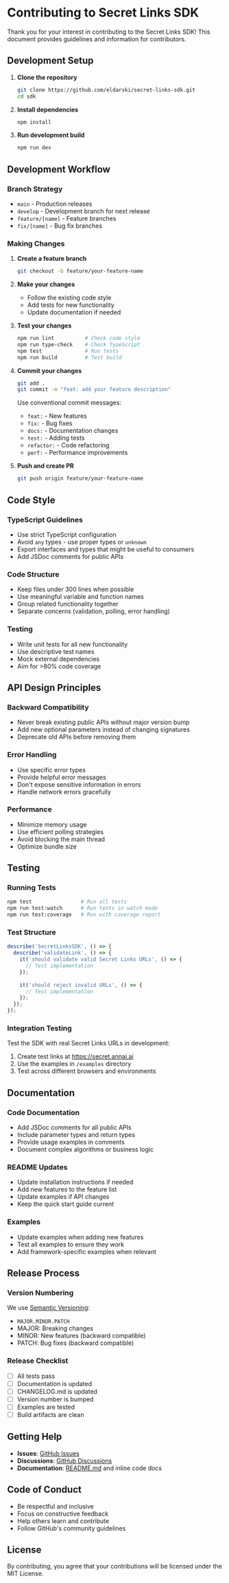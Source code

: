 # Contributing to Secret Links SDK

Thank you for your interest in contributing to the Secret Links SDK! This document provides guidelines and information for contributors.

## Development Setup

1. **Clone the repository**
   ```bash
   git clone https://github.com/eldarski/secret-links-sdk.git
   cd sdk
   ```

2. **Install dependencies**
   ```bash
   npm install
   ```

3. **Run development build**
   ```bash
   npm run dev
   ```

## Development Workflow

### Branch Strategy
- `main` - Production releases
- `develop` - Development branch for next release
- `feature/[name]` - Feature branches
- `fix/[name]` - Bug fix branches

### Making Changes

1. **Create a feature branch**
   ```bash
   git checkout -b feature/your-feature-name
   ```

2. **Make your changes**
   - Follow the existing code style
   - Add tests for new functionality
   - Update documentation if needed

3. **Test your changes**
   ```bash
   npm run lint          # Check code style
   npm run type-check    # Check TypeScript
   npm test              # Run tests
   npm run build         # Test build
   ```

4. **Commit your changes**
   ```bash
   git add .
   git commit -m "feat: add your feature description"
   ```

   Use conventional commit messages:
   - `feat:` - New features
   - `fix:` - Bug fixes
   - `docs:` - Documentation changes
   - `test:` - Adding tests
   - `refactor:` - Code refactoring
   - `perf:` - Performance improvements

5. **Push and create PR**
   ```bash
   git push origin feature/your-feature-name
   ```

## Code Style

### TypeScript Guidelines
- Use strict TypeScript configuration
- Avoid `any` types - use proper types or `unknown`
- Export interfaces and types that might be useful to consumers
- Add JSDoc comments for public APIs

### Code Structure
- Keep files under 300 lines when possible
- Use meaningful variable and function names
- Group related functionality together
- Separate concerns (validation, polling, error handling)

### Testing
- Write unit tests for all new functionality
- Use descriptive test names
- Mock external dependencies
- Aim for >80% code coverage

## API Design Principles

### Backward Compatibility
- Never break existing public APIs without major version bump
- Add new optional parameters instead of changing signatures
- Deprecate old APIs before removing them

### Error Handling
- Use specific error types
- Provide helpful error messages
- Don't expose sensitive information in errors
- Handle network errors gracefully

### Performance
- Minimize memory usage
- Use efficient polling strategies
- Avoid blocking the main thread
- Optimize bundle size

## Testing

### Running Tests
```bash
npm test                # Run all tests
npm run test:watch      # Run tests in watch mode
npm run test:coverage   # Run with coverage report
```

### Test Structure
```javascript
describe('SecretLinksSDK', () => {
  describe('validateLink', () => {
    it('should validate valid Secret Links URLs', () => {
      // Test implementation
    });
    
    it('should reject invalid URLs', () => {
      // Test implementation
    });
  });
});
```

### Integration Testing
Test the SDK with real Secret Links URLs in development:
1. Create test links at https://secret.annai.ai
2. Use the examples in `/examples` directory
3. Test across different browsers and environments

## Documentation

### Code Documentation
- Add JSDoc comments for all public APIs
- Include parameter types and return types
- Provide usage examples in comments
- Document complex algorithms or business logic

### README Updates
- Update installation instructions if needed
- Add new features to the feature list
- Update examples if API changes
- Keep the quick start guide current

### Examples
- Update examples when adding new features
- Test all examples to ensure they work
- Add framework-specific examples when relevant

## Release Process

### Version Numbering
We use [Semantic Versioning](https://semver.org/):
- `MAJOR.MINOR.PATCH`
- MAJOR: Breaking changes
- MINOR: New features (backward compatible)
- PATCH: Bug fixes (backward compatible)

### Release Checklist
- [ ] All tests pass
- [ ] Documentation is updated
- [ ] CHANGELOG.md is updated
- [ ] Version number is bumped
- [ ] Examples are tested
- [ ] Build artifacts are clean

## Getting Help

- **Issues**: [GitHub Issues](https://github.com/eldarski/secret-links-sdk/issues)
- **Discussions**: [GitHub Discussions](https://github.com/eldarski/secret-links-sdk/discussions)
- **Documentation**: [README.md](README.md) and inline code docs

## Code of Conduct

- Be respectful and inclusive
- Focus on constructive feedback
- Help others learn and contribute
- Follow GitHub's community guidelines

## License

By contributing, you agree that your contributions will be licensed under the MIT License.